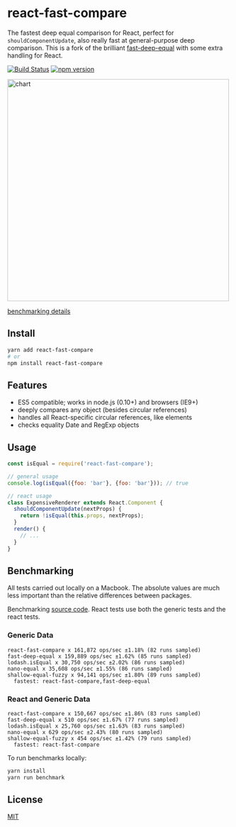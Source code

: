 # react-fast-compare

The fastest deep equal comparison for React, perfect for `shouldComponentUpdate`, also really fast at general-purpose deep comparison. This is a fork of the brilliant [fast-deep-equal](https://github.com/epoberezkin/fast-deep-equal) with some extra handling for React. 

[![Build Status](https://travis-ci.org/FormidableLabs/react-fast-compare.svg?branch=master)](https://travis-ci.org/FormidableLabs/react-fast-compare)
[![npm version](https://badge.fury.io/js/react-fast-compare.svg)](http://badge.fury.io/js/react-fast-compare)

<img src="https://i.imgur.com/KLUWQla.png" alt="chart" width="500"/>

[benchmarking details](#Benchmarking)

## Install

```bash
yarn add react-fast-compare
# or
npm install react-fast-compare
```


## Features

- ES5 compatible; works in node.js (0.10+) and browsers (IE9+)
- deeply compares any object (besides circular references)
- handles all React-specific circular references, like elements
- checks equality Date and RegExp objects

## Usage

```jsx
const isEqual = require('react-fast-compare');

// general usage
console.log(isEqual({foo: 'bar'}, {foo: 'bar'})); // true

// react usage
class ExpensiveRenderer extends React.Component {
  shouldComponentUpdate(nextProps) {
    return !isEqual(this.props, nextProps);
  }
  render() {
    // ...
  }
}
```

## Benchmarking

All tests carried out locally on a Macbook. The absolute values are much less important than the relative differences between packages.

Benchmarking [source code](https://github.com/FormidableLabs/react-fast-compare/blob/master/spec/tests.js). React tests use both the generic tests and the react tests.

### Generic Data

```
react-fast-compare x 161,872 ops/sec ±1.18% (82 runs sampled)
fast-deep-equal x 159,889 ops/sec ±1.62% (85 runs sampled)
lodash.isEqual x 30,750 ops/sec ±2.02% (86 runs sampled)
nano-equal x 35,608 ops/sec ±1.55% (86 runs sampled)
shallow-equal-fuzzy x 94,141 ops/sec ±1.80% (89 runs sampled)
  fastest: react-fast-compare,fast-deep-equal
```


### React and Generic Data

```
react-fast-compare x 150,667 ops/sec ±1.86% (83 runs sampled)
fast-deep-equal x 510 ops/sec ±1.67% (77 runs sampled)
lodash.isEqual x 25,760 ops/sec ±1.63% (83 runs sampled)
nano-equal x 629 ops/sec ±2.43% (80 runs sampled)
shallow-equal-fuzzy x 454 ops/sec ±1.42% (79 runs sampled)
  fastest: react-fast-compare
```

To run benchmarks locally:

```bash
yarn install
yarn run benchmark
```


## License

[MIT](https://github.com/epoberezkin/fast-deep-equal/blob/master/LICENSE)
